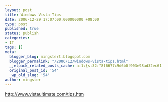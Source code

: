 ```yaml
---
layout: post
title: Windows Vista Tips
date: 2006-12-29 17:07:00.000000000 +08:00
type: post
published: true
status: publish
categories:
- IT
tags: []
meta:
  blogger_blog: mingstert.blogspot.com
  blogger_permalink: "/2006/12/windows-vista-tips.html"
  _jetpack_related_posts_cache: a:1:{s:32:"8f6677c9d6b0f903e98ad32ec61f8deb";a:2:{s:7:"expires";i:1446652273;s:7:"payload";a:3:{i:0;a:1:{s:2:"id";i:180;}i:1;a:1:{s:2:"id";i:164;}i:2;a:1:{s:2:"id";i:181;}}}}
  original_post_id: '54'
  _wp_old_slug: '54'
author: mingster
---
```

<p><a href="http://www.vistaultimate.com/tips.htm">http://www.vistaultimate.com/tips.htm</a></p>
